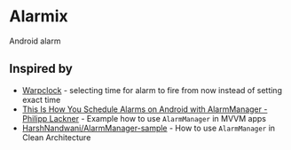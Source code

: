# Alarmix

Android alarm

## Inspired by

- [Warpclock](https://gitlab.com/antonok/warpclock) - selecting time for alarm to fire from now instead of setting exact time
- [This Is How You Schedule Alarms on Android with AlarmManager - Philipp Lackner](https://www.youtube.com/watch?v=mWb_hEBLIqA) - Example how to use `AlarmManager` in MVVM apps
- [HarshNandwani/AlarmManager-sample](https://github.com/HarshNandwani/AlarmManager-sample) - How to use `AlarmManager` in Clean Architecture

